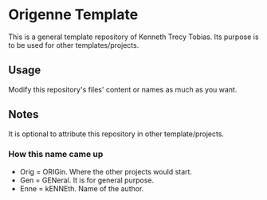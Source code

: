 # Origenne Template
This is a general template repository of Kenneth Trecy Tobias. Its purpose is
to be used for other templates/projects.

## Usage
Modify this repository's files' content or names as much as you want.

## Notes
It is optional to attribute this repository in other template/projects.

### How this name came up
- Orig = ORIGin. Where the other projects would start.
- Gen = GENeral. It is for general purpose.
- Enne = kENNEth. Name of the author.
